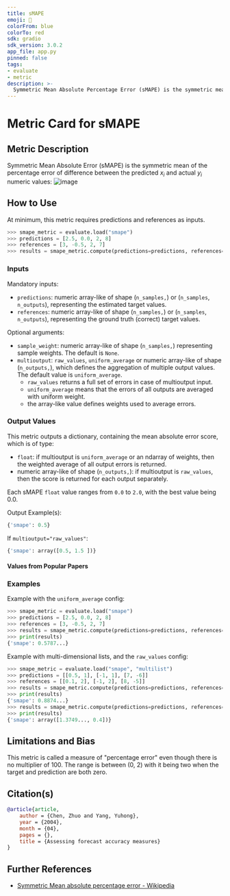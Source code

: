 ```yaml
---
title: sMAPE
emoji: 🤗 
colorFrom: blue
colorTo: red
sdk: gradio
sdk_version: 3.0.2
app_file: app.py
pinned: false
tags:
- evaluate
- metric
description: >-
  Symmetric Mean Absolute Percentage Error (sMAPE) is the symmetric mean percentage error difference between the predicted and actual values defined by Chen and Yang (2004).
---
```


# Metric Card for sMAPE


## Metric Description

Symmetric Mean Absolute Error (sMAPE) is the symmetric mean of the percentage error of difference between the predicted $x_i$ and actual $y_i$ numeric values:
![image](https://user-images.githubusercontent.com/8100/200009801-ae8be6c8-facf-401b-8df0-3f80a458b9f4.png)


## How to Use

At minimum, this metric requires predictions and references as inputs.

```python
>>> smape_metric = evaluate.load("smape")
>>> predictions = [2.5, 0.0, 2, 8]
>>> references = [3, -0.5, 2, 7]
>>> results = smape_metric.compute(predictions=predictions, references=references)
```

### Inputs

Mandatory inputs: 
- `predictions`: numeric array-like of shape (`n_samples,`) or (`n_samples`, `n_outputs`), representing the estimated target values.
- `references`: numeric array-like of shape (`n_samples,`) or (`n_samples`, `n_outputs`), representing the ground truth (correct) target values.

Optional arguments:
- `sample_weight`: numeric array-like of shape (`n_samples,`) representing sample weights. The default is `None`.
- `multioutput`: `raw_values`, `uniform_average` or numeric array-like of shape (`n_outputs,`), which defines the aggregation of multiple output values. The default value is `uniform_average`.
  - `raw_values` returns a full set of errors in case of multioutput input.
  - `uniform_average` means that the errors of all outputs are averaged with uniform weight. 
  - the array-like value defines weights used to average errors.

### Output Values
This metric outputs a dictionary, containing the mean absolute error score, which is of type:
- `float`: if multioutput is `uniform_average` or an ndarray of weights, then the weighted average of all output errors is returned.
- numeric array-like of shape (`n_outputs,`): if multioutput is `raw_values`, then the score is returned for each output separately. 

Each sMAPE `float` value ranges from `0.0` to `2.0`, with the best value being 0.0.

Output Example(s):
```python
{'smape': 0.5}
```

If `multioutput="raw_values"`:
```python
{'smape': array([0.5, 1.5 ])}
```

#### Values from Popular Papers


### Examples

Example with the `uniform_average` config:
```python
>>> smape_metric = evaluate.load("smape")
>>> predictions = [2.5, 0.0, 2, 8]
>>> references = [3, -0.5, 2, 7]
>>> results = smape_metric.compute(predictions=predictions, references=references)
>>> print(results)
{'smape': 0.5787...}
```

Example with multi-dimensional lists, and the `raw_values` config:
```python
>>> smape_metric = evaluate.load("smape", "multilist")
>>> predictions = [[0.5, 1], [-1, 1], [7, -6]]
>>> references = [[0.1, 2], [-1, 2], [8, -5]]
>>> results = smape_metric.compute(predictions=predictions, references=references)
>>> print(results)
{'smape': 0.8874...}
>>> results = smape_metric.compute(predictions=predictions, references=references, multioutput='raw_values')
>>> print(results)
{'smape': array([1.3749..., 0.4])}
```

## Limitations and Bias
This metric is called a measure of "percentage error" even though there is no multiplier of 100. The range is between (0, 2) with it being two when the target and prediction are both zero. 

## Citation(s)

```bibtex
@article{article,
    author = {Chen, Zhuo and Yang, Yuhong},
    year = {2004},
    month = {04},
    pages = {},
    title = {Assessing forecast accuracy measures}
}
```

## Further References
- [Symmetric Mean absolute percentage error - Wikipedia](https://en.wikipedia.org/wiki/Symmetric_mean_absolute_percentage_error)
